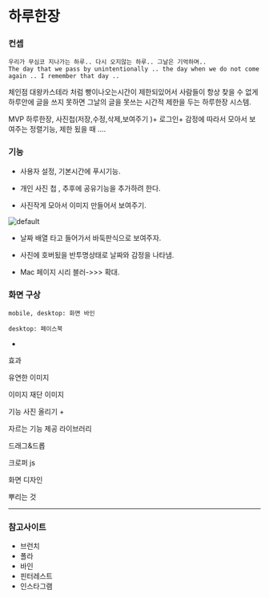 # 하루한장  

### 컨셉  

```
우리가 무심코 지나가는 하루.. 다시 오지않는 하루.. 그날은 기억하며..  
The day that we pass by unintentionally .. the day when we do not come again .. I remember that day ..  
```  

체인점 대왕카스테라 처럼 빵이나오는시간이 제한되있어서 사람들이 항상 찾을 수 없게 하루안에 글을 쓰지 못하면 그날의 글을 못쓰는 시간적 제한을 두는 하루한장 시스템.


 MVP 하루한장, 사진첩(저장,수정,삭제,보여주기 )+ 로그인+ 감정에 따라서 모아서 보여주는 정렬기능,  제한 됬을 때 ....


### 기능  


- 사용자 설정, 기본시간에 푸시기능.  

- 개인 사진 첩 , 추후에 공유기능을 추가하려 한다.  

- 사진작게 모아서 이미지 만들어서 보여주기.  

![default](https://cloud.githubusercontent.com/assets/25549306/23901645/848ed6d2-0901-11e7-8cfd-0985573abe55.jpg)  

- 날짜 배열 타고 들어가서 바둑판식으로 보여주자.   

- 사진에 호버됬을 반투명상태로 날짜와 감정을 나타냄.

- Mac 페이지 시리 블러->>> 확대.  

### 화면 구상  

```
mobile, desktop: 화면 바인  

desktop: 페이스북  
```

+

효과

유연한 이미지

이미지 재단 이미지

기능 사진 올리기 +

자르는 기능 제공 라이브러리

드래그&드롭

크로퍼 js



화면 디자인

뿌리는 것  

---  

### 참고사이트  

* 브런치  
* 폴라  
* 바인  
* 핀터레스트  
* 인스타그램  

